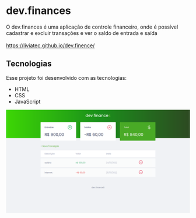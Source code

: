 # dev.finances

O dev.finances é uma aplicação de controle financeiro, onde é possível cadastrar e excluir transações e ver o saldo de entrada e saída<br><br>
<https://liviatec.github.io/dev.finence/>

## Tecnologias

Esse projeto foi desenvolvido com as tecnologias:

- HTML
- CSS
- JavaScript


![GitHub Logo](assets/img/print.png)

